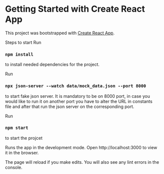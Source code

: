 # Getting Started with Create React App

This project was bootstrapped with [Create React App](https://github.com/facebook/create-react-app).

Steps to start
Run
### `npm install`
to install needed dependencies for the project.

Run
### `npx json-server --watch data/mock_data.json --port 8000`
to start fake json server. It is mandatory to be on 8000 port, in case you would like to run it on another port you have to alter the URL in constants file and after that run the json server on the corresponding port.

Run
### `npm start`
to start the projcet

Runs the app in the development mode.
Open http://localhost:3000 to view it in the browser.

The page will reload if you make edits.
You will also see any lint errors in the console.